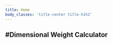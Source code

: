 ```yaml
---
title: Home
body_classes: 'title-center title-h1h2'
---
```


#Dimensional Weight Calculator
-----------------------------------------------
